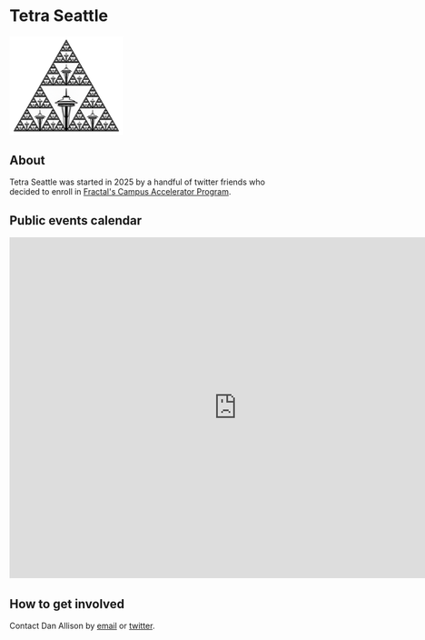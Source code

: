 # Tetra Seattle

<img src="/seattle-logo.png" width="200px">

## About

Tetra Seattle was started in 2025 by a handful of twitter friends who decided to enroll in [Fractal's Campus Accelerator Program](https://fractalcampus.com/).

## Public events calendar

<iframe src="https://calendar.google.com/calendar/embed?src=ac31d1596af47d8f2418966a7d29bd38e27349937c3d065b21345ac7c9622978%40group.calendar.google.com&ctz=America%2FLos_Angeles" style="border: 0" width="800" height="600" frameborder="0" scrolling="no"></iframe>

## How to get involved

Contact Dan Allison by [email](mailto:dan.allison@protonmail.com) or [twitter](https://x.com/danallison).
